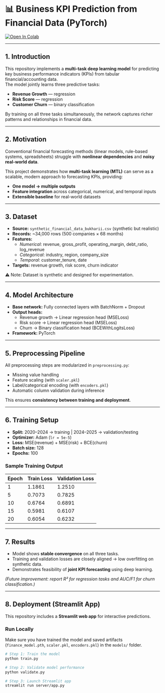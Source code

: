 # 📊 Business KPI Prediction from Financial Data (PyTorch)

[![Open In Colab](https://colab.research.google.com/assets/colab-badge.svg)]([https://colab.research.google.com/github/syedabdullahbukhari77/Revenue_Forecasting_Business_Prediction_model_Pytorch/blob/main/notebooks/demo.ipynb](https://colab.research.google.com/drive/1PZDRWDH1c7dxteG9uOvPkiQ5mfuMPHw7))

---

## 1. Introduction
This repository implements a **multi-task deep learning model** for predicting key business performance indicators (KPIs) from tabular financial/accounting data.  
The model jointly learns three predictive tasks:

- **Revenue Growth** — regression  
- **Risk Score** — regression  
- **Customer Churn** — binary classification  

By training on all three tasks simultaneously, the network captures richer patterns and relationships in financial data.

---

## 2. Motivation
Conventional financial forecasting methods (linear models, rule-based systems, spreadsheets) struggle with **nonlinear dependencies** and **noisy real-world data**.  

This project demonstrates how **multi-task learning (MTL)** can serve as a scalable, modern approach to forecasting KPIs, providing:

- **One model → multiple outputs**  
- **Feature integration** across categorical, numerical, and temporal inputs  
- **Extensible baseline** for real-world datasets  

---

## 3. Dataset
- **Source:** `synthetic_financial_data_bukharii.csv` (synthetic but realistic)  
- **Records:** ~34,000 rows (500 companies × 68 months)  
- **Features:**  
  - *Numerical*: revenue, gross_profit, operating_margin, debt_ratio, log_revenue  
  - *Categorical*: industry, region, company_size  
  - *Temporal*: customer_tenure, date  
- **Targets:** revenue growth, risk score, churn indicator  

⚠️ Note: Dataset is synthetic and designed for experimentation.

---

## 4. Model Architecture
- **Base network:** Fully connected layers with BatchNorm + Dropout  
- **Output heads:**  
  - Revenue growth → Linear regression head (MSELoss)  
  - Risk score → Linear regression head (MSELoss)  
  - Churn → Binary classification head (BCEWithLogitsLoss)  
- **Framework:** PyTorch  

---

## 5. Preprocessing Pipeline
All preprocessing steps are modularized in `preprocessing.py`:
- Missing value handling  
- Feature scaling (with `scaler.pkl`)  
- Label/categorical encoding (with `encoders.pkl`)  
- Automatic column validation during inference  

This ensures **consistency between training and deployment**.

---

## 6. Training Setup
- **Split:** 2020–2024 → training | 2024–2025 → validation/testing  
- **Optimizer:** Adam (`lr = 5e-5`)  
- **Loss:** MSE(revenue) + MSE(risk) + BCE(churn)
- **Batch size:** 128  
- **Epochs:** 100  

### Sample Training Output
| Epoch | Train Loss | Validation Loss |
|-------|------------|-----------------|
| 1     | 1.1861     | 1.2510          |
| 5     | 0.7073     | 0.7825          |
| 10    | 0.6764     | 0.6891          |
| 15    | 0.5981     | 0.6107          |
| 20    | 0.6054     | 0.6232          |

---

## 7. Results
- Model shows **stable convergence** on all three tasks.  
- Training and validation losses are closely aligned → low overfitting on synthetic data.  
- Demonstrates feasibility of **joint KPI forecasting** using deep learning.  

*(Future improvement: report R² for regression tasks and AUC/F1 for churn classification.)*

---

## 8. Deployment (Streamlit App)
This repository includes a **Streamlit web app** for interactive predictions.

### Run Locally
Make sure you have trained the model and saved artifacts (`finance_model.pth`, `scaler.pkl`, `encoders.pkl`) in the `models/` folder.

```bash
# Step 1: Train the model
python train.py

# Step 2: Validate model performance
python validate.py

# Step 3: Launch Streamlit app
streamlit run server/app.py

